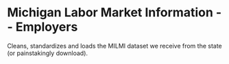 # Michigan Labor Market Information -- Employers

Cleans, standardizes and loads the MILMI dataset we receive from the state (or painstakingly download).

